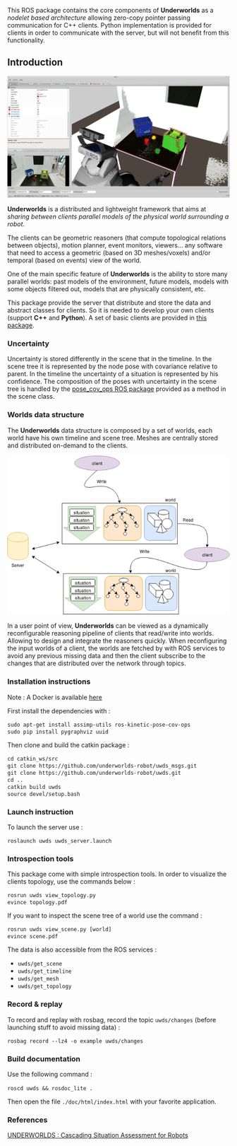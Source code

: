 This ROS package contains the core components of **Underworlds** as a *nodelet based architecture* allowing zero-copy pointer passing communication for C++ clients. Python implementation is provided for clients in order to communicate with the server, but will not benefit from this functionality.

## Introduction

![screenshot](img/screenshot_rviz.png)

**Underworlds** is a distributed and lightweight framework that aims at *sharing between clients parallel models of the physical world surrounding a robot*.

The clients can be geometric reasoners (that compute topological relations between objects), motion planner, event monitors, viewers... any software that need to access a geometric (based on 3D meshes/voxels) and/or temporal (based on events) view of the world.

One of the main specific feature of **Underworlds** is the ability to store many parallel worlds: past models of the environment, future models, models with some objects filtered out, models that are physically consistent, etc.

This package provide the server that distribute and store the data and abstract classes for clients. So it is needed to develop your own clients (support **C++** and **Python**). A set of basic clients are provided in [this package](https://github.com/underworlds-robot/uwds_basic_clients).

### Uncertainty

Uncertainty is stored differently in the scene that in the timeline. In the scene tree it is represented by the node pose with covariance relative to parent. In the timeline the uncertainty of a situation is represented by his confidence. The composition of the poses with uncertainty in the scene tree is handled by the [pose_cov_ops ROS package](https://wiki.ros.org/pose_cov_ops) provided as a method in the scene class.

### Worlds data structure

The **Underworlds** data structure is composed by a set of worlds, each world have his own timeline and scene tree. Meshes are centrally stored and distributed on-demand to the clients.

![data_structure](img/uwds_data_structure.png)

In a user point of view, **Underworlds** can be viewed as a dynamically reconfigurable reasoning pipeline of clients that read/write into worlds. Allowing to design and integrate the reasoners quickly. When reconfiguring the input worlds of a client, the worlds are fetched by with ROS services to avoid any previous missing data and then the client subscribe to the changes that are distributed over the network through topics.

### Installation instructions

Note : A Docker is available [here](https://github.com/underworlds-robot/uwds_dockerfile)

First install the dependencies with :
```
sudo apt-get install assimp-utils ros-kinetic-pose-cov-ops
sudo pip install pygraphviz uuid
```
Then clone and build the catkin package :
```
cd catkin_ws/src
git clone https://github.com/underworlds-robot/uwds_msgs.git
git clone https://github.com/underworlds-robot/uwds.git
cd ..
catkin build uwds
source devel/setup.bash
```

### Launch instruction

To launch the server use :
```
roslaunch uwds uwds_server.launch
```

### Introspection tools

This package come with simple introspection tools.
In order to visualize the clients topology, use the commands below :
```
rosrun uwds view_topology.py
evince topology.pdf
```

If you want to inspect the scene tree of a world use the command :
```
rosrun uwds view_scene.py [world]
evince scene.pdf
```

The data is also accessible from the ROS services :
* `uwds/get_scene`
* `uwds/get_timeline`
* `uwds/get_mesh`
* `uwds/get_topology`

### Record & replay

To record and replay with rosbag, record the topic `uwds/changes` (before launching stuff to avoid missing data) :

```
rosbag record --lz4 -o example uwds/changes
```

### Build documentation
Use the following command :

`roscd uwds && rosdoc_lite . `

Then open the file `./doc/html/index.html` with your favorite application.

### References

[UNDERWORLDS : Cascading Situation Assessment for Robots](https://academia.skadge.org/publis/lemaignan2018underworlds.pdf)
